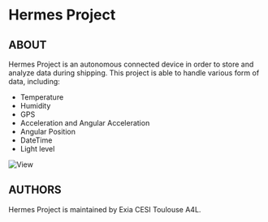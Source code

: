 # Hermes Project

## ABOUT

Hermes Project is an autonomous connected device in order to store and analyze data during shipping.
This project is able to handle various form of data, including:

- Temperature
- Humidity
- GPS
- Acceleration and Angular Acceleration
- Angular Position
- DateTime
- Light level

![View](https://cloud.githubusercontent.com/assets/11026659/16190604/6f799622-36e0-11e6-8e90-47059148459a.png)

## AUTHORS

Hermes Project is maintained by Exia CESI Toulouse A4L.
